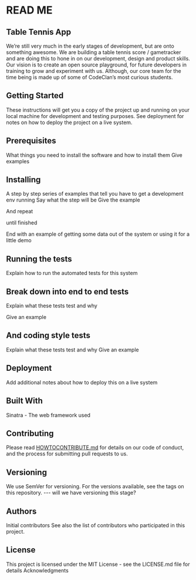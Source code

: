 # READ ME 

## Table Tennis App

We’re still very much in the early stages of development, but are onto something awesome.  We are building a table tennis score / gametracker and are doing this to hone in on our development, design and product skills.   Our vision is to create an open source playground, for future developers in training to grow and experiment with us. Although, our core team for the time being is made up of some of CodeClan’s most curious students.  

## Getting Started

These instructions will get you a copy of the project up and running on your local machine for development and testing purposes. See deployment for notes on how to deploy the project on a live system.

## Prerequisites

What things you need to install the software and how to install them
Give examples

## Installing

A step by step series of examples that tell you have to get a development env running
Say what the step will be
Give the example

And repeat

until finished

End with an example of getting some data out of the system or using it for a little demo

## Running the tests

Explain how to run the automated tests for this system

## Break down into end to end tests

Explain what these tests test and why

Give an example


## And coding style tests

Explain what these tests test and why
Give an example


## Deployment

Add additional notes about how to deploy this on a live system

## Built With

Sinatra - The web framework used

## Contributing

Please read [HOWTOCONTRIBUTE.md](https://github.com/johnny2194/TableTennisApp/blob/master/HOWTOCONTRIBUTE.md) for details on our code of conduct, and the process for submitting pull requests to us.

## Versioning

We use SemVer for versioning. For the versions available, see the tags on this repository. --- will we have versioning this stage?

## Authors

Initial contributors 
See also the list of contributors who participated in this project.

## License

This project is licensed under the MIT License - see the LICENSE.md file for details
Acknowledgments


